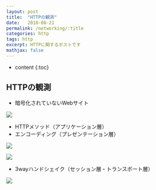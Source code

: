 ```yaml
---
layout: post
title:  "HTTPの観測"
date:   2018-08-21
permalink: /networking/:title
categories: http
tags: http
excerpt: HTTPに関するポストです
mathjax: false
---
```


* content
{:toc}

## HTTPの観測
- 暗号化されていないWebサイト

![]({{site.baseurl}}/images/browse_http.png)

- HTTPメソッド（アプリケーション層）
- エンコーディング（プレゼンテーション層）

![]({{site.baseurl}}/images/ascii.png)

![]({{site.baseurl}}/images/utf-8.png)

- 3wayハンドシェイク（セッション層・トランスポート層）

![]({{site.baseurl}}/images/3way_handshake.png)
